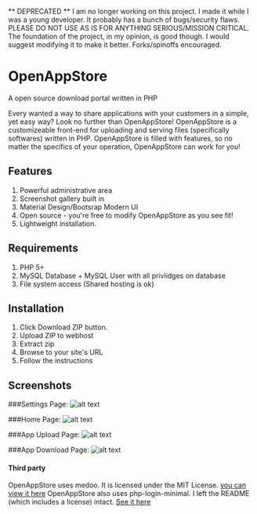 ** DEPRECATED ** I am no longer working on this project. I made it while I was a young developer. It probably has a bunch of bugs/security flaws. PLEASE DO NOT USE AS IS FOR ANYTHING SERIOUS/MISSION CRITICAL. The foundation of the project, in my opinion, is good though. I would suggest modifying it to make it better. Forks/spinoffs encouraged.

# OpenAppStore
A open source download portal written in PHP

Every wanted a way to share applications with your customers in a simple, yet easy way?
Look no further than OpenAppStore! OpenAppStore is a customizeable front-end for uploading
and serving files (specifically softwares) written in PHP. OpenAppStore is filled with features, so no matter the specifics of your operation, OpenAppStore can work for you!

## Features
1. Powerful administrative area
2. Screenshot gallery built in
3. Material Design/Bootsrap Modern UI
4. Open source - you're free to modify OpenAppStore as you see fit!
5. Lightweight installation.

## Requirements
1. PHP 5+
2. MySQL Database + MySQL User with all privlidges on database
3. File system access (Shared hosting is ok)

## Installation
1. Click Download ZIP button.
2. Upload ZIP to webhost
3. Extract zip 
4. Browse to your site's URL
5. Follow the instructions

## Screenshots
###Settings Page: 
![alt text](http://i.imgur.com/CJ5Yfyf.png "Screenshot #1")

###Home Page:
![alt text](http://i.imgur.com/ZI1Pnag.png "Screenshot #2")

###App Upload Page:
![alt text](http://i.imgur.com/BrBjTwh.png "Screenshot #3")

###App Download Page:
![alt text](http://i.imgur.com/YQ0D68W.png "Screenshot #4")

#### Third party
OpenAppStore uses medoo. It is licensed under the MIT License. [you can view it here](https://github.com/catfan/Medoo/blob/master/LICENSE)
OpenAppStore also uses php-login-minimal. I left the README (which includes a license) intact. [See it here](https://github.com/brendanmanning/OpenAppStore/blob/master/login/README.md)
